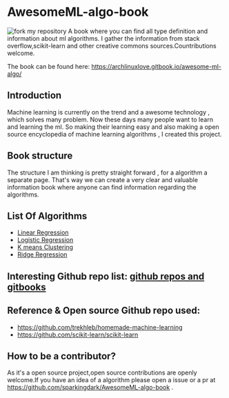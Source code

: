 # AwesomeML-algo-book
![fork my repository](https://github.com/sparkingdark/AwesomeML-algo-book/fork)
A book where you can find all type definition and information about ml algorithms. I gather the information from stack overflow,scikit-learn and other creative commons sources.Countributions welcome.

The book can be found here: https://archlinuxlove.gitbook.io/awesome-ml-algo/

## Introduction

Machine learning is currently on the trend and a awesome technology , which solves many problem. Now these days many people want to learn and learning the ml. So making their learning easy and also making a open source encyclopedia of machine learning algorithms , I created this project.

## Book structure

The structure I am thinking is pretty straight forward , for a algorithm a separate page. That's way we can create a very clear and valuable information book where anyone can find information regarding the algorithms.

## List Of Algorithms

- [Linear Regression](https://github.com/sparkingdark/AwesomeML-algo-book/blob/main/docs/linear%20regression.md)
- [Logistic Regression](https://github.com/sparkingdark/AwesomeML-algo-book/blob/main/docs/logistic%20regression.md)
- [K means Clustering](./docs/k_means_clustering.md)
- [Ridge Regression](./docs/ridge_regression.md)

## Interesting Github repo list: [github repos and gitbooks](./github_repo.md)

## Reference & Open source Github repo used:

- https://github.com/trekhleb/homemade-machine-learning
- https://github.com/scikit-learn/scikit-learn

## How to be a contributor?

As it's a open source project,open source contributions are openly welcome.If you have an idea of a algorithm please open a issue or a pr at https://github.com/sparkingdark/AwesomeML-algo-book . 
